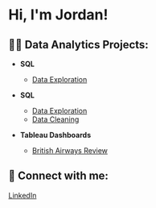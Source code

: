 <h1>Hi, I'm Jordan!</h1>

<h2>👨‍💻 Data Analytics Projects:</h2>

- <b>SQL</b>
  - [Data Exploration](https://github.com/jordanrobertson11/python-data-exploration)

- <b>SQL</b>
  - [Data Exploration](https://github.com/jordanrobertson11/SQLDataExploration)
  - [Data Cleaning](https://github.com/jordanrobertson11/SQLDataCleaning)

- <b>Tableau Dashboards</b>
  - [British Airways Review](https://github.com/jordanrobertson11/BritishAirwaysReviewDashboard)

<h2> 🤳 Connect with me:</h2>

[LinkedIn](https://www.linkedin.com/in/jordan-robertson-312190245/)
